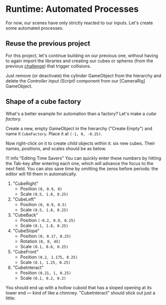 # Runtime: Automated Processes

For now, our scenes have only strictly reacted to our inputs. Let's create some automated processes.

## Reuse the previous project

For this project, let's continue building on our previous one, without having to again import the libraries and creating our cubes or spheres (from the previous [challenge](2-vr-interaction.md/#switching-colors-of-a-material)) that trigger collisions.

Just remove (or deactivate) the cylinder GameObject from the hierarchy and delete the *Controller Input (Script)* component from our \[CameraRig\] GameObject.

## Shape of a cube factory

What's a better example for automation than a factory? Let's make a *cube factory.*

Create a new, empty GameObject in the hierarchy ("Create Empty") and name it `CubeFactory`. Place it at `(-1, 0, -0.25)`.

Now right-click on it to create *child* objects within it: six new cubes. Their names, positions, and scales should be as below.

!!! info "Editing Time Savers"
    You can quickly enter these numbers by hitting the Tab-key after entering each one, which will advance the focus to the next field. You can also save time by omitting the zeros before periods: the editor will fill them in automatically.

1. "CubeRight"
	+ Position `(0, 0.9, 0)`
    + Scale `(0.5, 1.8, 0.25)`
2. "CubeLeft"
	+ Position `(0, 0.9, 0.5)`
    + Scale `(0.5, 1.8, 0.25)`
3. "CubeBack"
	+ Position `(-0.2, 0.9, 0.25)`
    + Scale `(0.1, 1.8, 0.25)`
4. "CubeSlope"
	+ Position `(0, 0.17, 0.25)`
	+ Rotation `(0, 0, 45)`
    + Scale `(0.1, 0.6, 0.25)`
5. "CubeFront"
	+ Position `(0.2, 1.175, 0.25)`
    + Scale `(0.1, 1.25, 0.25)`
6. "CubeInteract"
	+ Position `(0.21, 1, 0.25)`
    + Scale `(0.1, 0.2, 0.2)`

You should end up with a hollow cuboid that has a sloped opening at its lower end — kind of like a chimney. "CubeInteract" should stick out just a little: